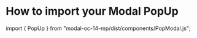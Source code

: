 # How to import your Modal PopUp

import { PopUp } from "modal-oc-14-mp/dist/components/PopModal.js";
